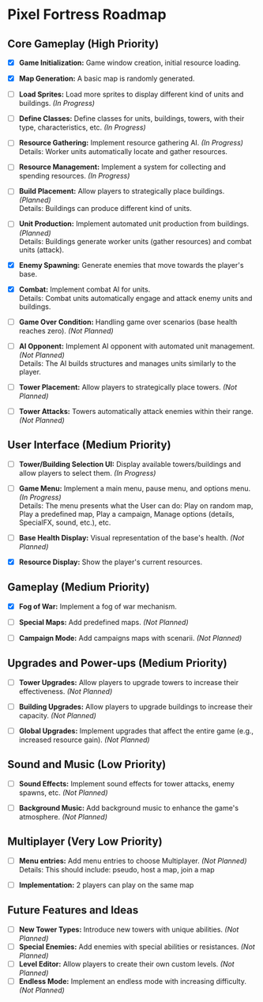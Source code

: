# Pixel Fortress Roadmap

## Core Gameplay (High Priority)

- [x] **Game Initialization:** Game window creation, initial resource loading.
- [x] **Map Generation:** A basic map is randomly generated.
- [ ] **Load Sprites:** Load more sprites to display different kind of units and buildings. *(In Progress)*
- [ ] **Define Classes:** Define classes for units, buildings, towers, with their type, characteristics, etc. *(In Progress)*
- [ ] **Resource Gathering:** Implement resource gathering AI. *(In Progress)*  
Details: Worker units automatically locate and gather resources.
- [ ] **Resource Management:** Implement a system for collecting and spending resources. *(In Progress)*
- [ ] **Build Placement:** Allow players to strategically place buildings. *(Planned)*  
Details: Buildings can produce different kind of units.
- [ ] **Unit Production:** Implement automated unit production from buildings. *(Planned)*  
Details: Buildings generate worker units (gather resources) and combat units (attack).
- [x] **Enemy Spawning:** Generate enemies that move towards the player's base.
- [x] **Combat:** Implement combat AI for units.  
Details: Combat units automatically engage and attack enemy units and buildings.
- [ ] **Game Over Condition:** Handling game over scenarios (base health reaches zero). *(Not Planned)*
- [ ] **AI Opponent:** Implement AI opponent with automated unit management. *(Not Planned)*  
Details: The AI builds structures and manages units similarly to the player.
- [ ] **Tower Placement:** Allow players to strategically place towers. *(Not Planned)*
- [ ] **Tower Attacks:** Towers automatically attack enemies within their range. *(Not Planned)*


## User Interface (Medium Priority)

- [ ] **Tower/Building Selection UI:** Display available towers/buildings and allow players to select them. *(In Progress)*
- [ ] **Game Menu:** Implement a main menu, pause menu, and options menu. *(In Progress)*  
Details: The menu presents what the User can do: Play on random map, Play a predefined map, Play a campaign, Manage options (details, SpecialFX, sound, etc.), etc.
- [ ] **Base Health Display:** Visual representation of the base's health. *(Not Planned)*
- [x] **Resource Display:** Show the player's current resources.


## Gameplay (Medium Priority)

- [x] **Fog of War:** Implement a fog of war mechanism.
- [ ] **Special Maps:** Add predefined maps. *(Not Planned)*
- [ ] **Campaign Mode:** Add campaigns maps with scenarii. *(Not Planned)*


## Upgrades and Power-ups (Medium Priority)

- [ ] **Tower Upgrades:** Allow players to upgrade towers to increase their effectiveness. *(Not Planned)*
- [ ] **Building Upgrades:** Allow players to upgrade buildings to increase their capacity. *(Not Planned)*
- [ ] **Global Upgrades:** Implement upgrades that affect the entire game (e.g., increased resource gain). *(Not Planned)*


## Sound and Music (Low Priority)

- [ ] **Sound Effects:** Implement sound effects for tower attacks, enemy spawns, etc. *(Not Planned)*
- [ ] **Background Music:** Add background music to enhance the game's atmosphere. *(Not Planned)*


## Multiplayer (Very Low Priority)

- [ ] **Menu entries:** Add menu entries to choose Multiplayer. *(Not Planned)*  
Details: This should include: pseudo, host a map, join a map
- [ ] **Implementation:** 2 players can play on the same map


## Future Features and Ideas

- [ ] **New Tower Types:** Introduce new towers with unique abilities. *(Not Planned)*
- [ ] **Special Enemies:** Add enemies with special abilities or resistances. *(Not Planned)*
- [ ] **Level Editor:** Allow players to create their own custom levels. *(Not Planned)* 
- [ ] **Endless Mode:** Implement an endless mode with increasing difficulty. *(Not Planned)*
